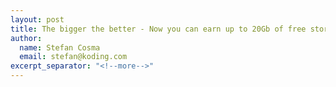 ```yaml
---
layout: post
title: The bigger the better - Now you can earn up to 20Gb of free storage! #Crazy250TBWeek
author:
  name: Stefan Cosma
  email: stefan@koding.com
excerpt_separator: "<!--more-->"
---
```


